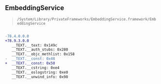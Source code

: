 ## EmbeddingService

> `/System/Library/PrivateFrameworks/EmbeddingService.framework/EmbeddingService`

```diff

-78.4.0.0.0
+78.9.3.0.0
   __TEXT.__text: 0x149c
   __TEXT.__auth_stubs: 0x280
   __TEXT.__objc_methlist: 0x158
-  __TEXT.__const: 0x48
+  __TEXT.__const: 0x50
   __TEXT.__cstring: 0xe4
   __TEXT.__oslogstring: 0xe0
   __TEXT.__unwind_info: 0x98

```
